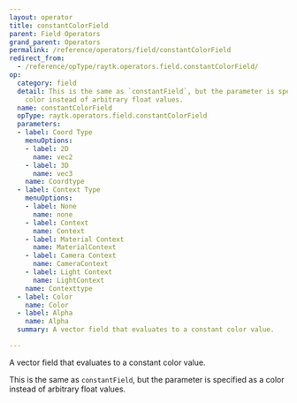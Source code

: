 ```yaml
---
layout: operator
title: constantColorField
parent: Field Operators
grand_parent: Operators
permalink: /reference/operators/field/constantColorField
redirect_from:
  - /reference/opType/raytk.operators.field.constantColorField/
op:
  category: field
  detail: This is the same as `constantField`, but the parameter is specified as a
    color instead of arbitrary float values.
  name: constantColorField
  opType: raytk.operators.field.constantColorField
  parameters:
  - label: Coord Type
    menuOptions:
    - label: 2D
      name: vec2
    - label: 3D
      name: vec3
    name: Coordtype
  - label: Context Type
    menuOptions:
    - label: None
      name: none
    - label: Context
      name: Context
    - label: Material Context
      name: MaterialContext
    - label: Camera Context
      name: CameraContext
    - label: Light Context
      name: LightContext
    name: Contexttype
  - label: Color
    name: Color
  - label: Alpha
    name: Alpha
  summary: A vector field that evaluates to a constant color value.

---
```



A vector field that evaluates to a constant color value.

This is the same as `constantField`, but the parameter is specified as a color instead of arbitrary float values.